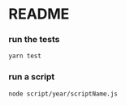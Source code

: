 # README

### run the tests

```sh
yarn test
```

### run a script

```sh
node script/year/scriptName.js
```
